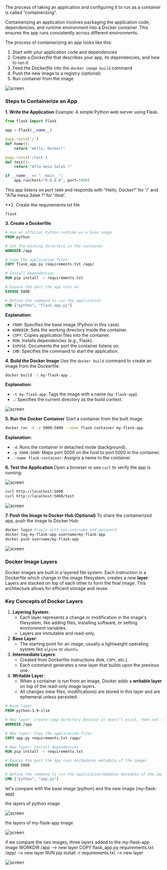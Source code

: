 The process of taking an application and configuring it to run as a container is called “containerizing".

Containerizing an application involves packaging the application code, dependencies, and runtime environment into a Docker container. This ensures the app runs consistently across different environments.

The process of containerizing an app looks like this:

1. Start with your application code and dependencies
2. Create a _Dockerfile_ that describes your app, its dependencies, and how to run it
3. Feed the _Dockerfile_ into the `docker image build` command
4. Push the new image to a registry (optional)
5. Run container from the image


![screen](./images/7.1.png)
 
### Steps to Containerize an App

**1. Write the Application**
Example: A simple Python web server using Flask. 
```python
from flask import Flask

app = Flask(__name__)

@app.route('/')
def home():
    return "Hello, Docker!"

@app.route('/test')
def test():
	return "A7la mesa 3alek !"

if __name__ == "__main__":
    app.run(host="0.0.0.0", port=5000)
```

This app listens on port `5000` and responds with "Hello, Docker!" for '/' and "A7la mesa 3alek !" for '/test'.

**2. Create the requirements.txt file

```plaintext
flask
```

**3. Create a Dockerfile**

```dockerfile
# Use an official Python runtime as a base image
FROM python

# Set the working directory in the container
WORKDIR /app

# Copy the application files
COPY flask_app.py requirements.txt /app/

# Install dependencies
RUN pip install -r requirements.txt

# Expose the port the app runs on
EXPOSE 5000

# Define the command to run the application
CMD ["python", "flask_app.py"]
```

**Explanation:**
- `FROM`: Specifies the base image (Python in this case).
- `WORKDIR`: Sets the working directory inside the container.
- `COPY`: Copies application files into the container.
- `RUN`: Installs dependencies (e.g., Flask).
- `EXPOSE`: Documents the port the container listens on.
- `CMD`: Specifies the command to start the application.


**4. Build the Docker Image**
Use the `docker build` command to create an image from the Dockerfile.
```bash
docker build -t my-flask-app .
```
**Explanation:**

- `-t my-flask-app`: Tags the image with a name (`my-flask-app`).
- `.`: Specifies the current directory as the build context.

![screen](./images/7.2.png)


**5. Run the Docker Container**
Start a container from the built image.
```bash
docker run -d -p 5000:5000 --name flask-container my-flask-app
```

**Explanation:**

- `-d`: Runs the container in detached mode (background).
- `-p 5000:5000`: Maps port 5000 on the host to port 5000 in the container.
- `--name flask-container`: Assigns a name to the container.


**6. Test the Application**
Open a browser or use `curl` to verify the app is running:

![screen](./images/7.3.png)

```bash
curl http://localhost:5000
curl http://localhost:5000/test
```

![screen](./images/7.4.png)


**7. Push the Image to Docker Hub (Optional)**
To share the containerized app, push the image to Docker Hub:
```bash
docker login #login with you username and password
docker tag my-flask-app username/my-flask-app
docker push username/my-flask-app
```

![screen](./images/7.5.png)

 
### Docker Image Layers

Docker images are built in a layered file system. Each instruction in a Dockerfile which change in the image filesystem, creates a new **layer**. Layers are stacked on top of each other to form the final image. This architecture allows for efficient storage and reuse.

### Key Concepts of Docker Layers

1. **Layering System**:
    - Each layer represents a change or modification in the image's filesystem, like adding files, installing software, or setting environment variables.
    - Layers are immutable and read-only.
2. **Base Layer**:
    - The starting point for an image, usually a lightweight operating system like `alpine` or `ubuntu`.
3. **Intermediate Layers**:
    - Created from Dockerfile instructions (`RUN`, `COPY`, etc.).
    - Each command generates a new layer that builds upon the previous one.
4. **Writable Layer**:
    - When a container is run from an image, Docker adds a **writable layer** on top of the read-only image layers.
    - All changes (new files, modifications) are stored in this layer and are ephemeral unless persisted.


```dockerfile
# Base layer
FROM python:3.9-slim

# New layer: create /app directory because it doesn't exist, then set the working directory /app
WORKDIR /app

# New layer: Copy the application files
COPY app.py requirements.txt /app/

# New layer: Install dependencies
RUN pip install -r requirements.txt

# Expose the port the app runs on(Updates metadata of the image)
EXPOSE 5000

# Define the command to run the application(Updates metadata of the image)
CMD ["python", "app.py"]
```

let's compare with the base image (python) and the new image (my-flask-app)

the layers of python image 

![screen](./images/7.6.png)

the layers of my-flask-app image 

![screen](./images/7.7.png)

if we compare the two images, three layers added to the my-flask-app image 
WORKDIR /app --> new layer
COPY flask_app.py requirements.txt /app/ --> new layer
RUN pip install -r requirements.txt --> new layer

![screen](./images/7.8.png)
